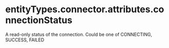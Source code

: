 # entityTypes.connector.attributes.connectionStatus

A read-only status of the connection. Could be one of CONNECTING, SUCCESS, FAILED

